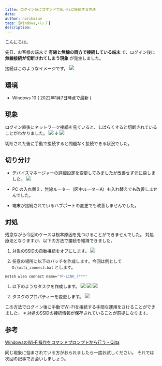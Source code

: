 ```yaml
---
title: ログイン時にコマンドでWi-Fiに接続する方法
date: 
author: norikazum
tags: [Windows,バッチ]
description: 
---
```


こんにちは。

先日、お客様の端末で **有線と無線の両方で接続している端末** で、ログイン後に **無線接続が切断されてしまう現象** が発生しました。

接続はこのようなイメージです。
![](images/2022-01-10_15h24_04.jpg)

## 環境
- Windows 10 ( 2022年1月7日時点で最新 )

## 現象
ログイン直後にネットワーク接続を見ていると、しばらくすると切断されていることがわかりました。
![](images/PXL_20220107_065839911.MP_R.jpg)
↓
![](images/PXL_20220107_065842538.MP_R.jpg)

切断された後に手動で接続すると問題なく接続できる状況でした。

## 切り分け
- デバイスマネージャーの詳細設定を変更してみましたが改善せず元に戻しました。
![](images/2022-01-10_18h23_45.jpg)

- PC の入れ替え、無線ルーター（図中ルーターA）も入れ替えでも改善しませんでした。

- 端末が接続されているハブポートの変更でも改善しませんでした。

## 対処
残念ながら今回のケースは根本原因を見つけることができませんでした。
対処療法となりますが、以下の方法で接続を維持できました。

1. 対象のSSIDの自動接続をオフにします。
![](images/PXL_20220107_071143362_R.jpg)

1. 任意の場所に以下のバッチを作成します。今回は例として `D:\wifi_connect.bat` とします。
```bat
netsh wlan connect name="TP-LINK_7***"
```

1. 以下のようなタスクを作成します。
![](images/PXL_20220107_071339939.MP_R.jpg)
![](images/PXL_20220107_071351207_R.jpg)
![](images/PXL_20220107_071358418_R.jpg)

1. タスクのプロパティーを変更します。
![](images/PXL_20220107_071413918.MP_R.jpg)

この方法でログイン後に手動でWi-Fiを接続する手間な運用をさけることができました。
※ 対処のSSIDの接続情報が保存されていることが前提になります。

## 参考
[WindowsのWi-Fi操作をコマンドプロンプトから行う - Qiita](https://qiita.com/mindwood/items/22e0895473578c4e0c7e)

同じ現象に悩まされている方がおられましたら一度お試しください。
それでは次回の記事でお会いしましょう。
